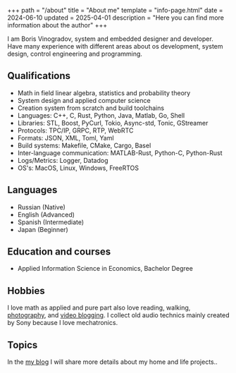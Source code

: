 +++
path = "/about"
title = "About me"
template = "info-page.html"
date = 2024-06-10
updated = 2025-04-01
description = "Here you can find more information about the author"
+++

I am Boris Vinogradov, system and embedded designer and developer. Have many experience with different areas about os development, system design, control engineering and programming.

## Qualifications

- Math in field linear algebra, statistics and probability theory
- System design and applied computer science
- Creation system from scratch and build toolchains
- Languages: C++, C, Rust, Python, Java, Matlab, Go, Shell
- Libraries: STL, Boost, PyCurl, Tokio, Async-std, Tonic, GStreamer
- Protocols: TPC/IP, GRPC, RTP, WebRTC
- Formats: JSON, XML, Toml, Yaml
- Build systems: Makefile, CMake, Cargo, Basel
- Inter-language communication: MATLAB-Rust, Python-C, Python-Rust
- Logs/Metrics: Logger, Datadog
- OS's: MacOS, Linux, Windows, FreeRTOS

## Languages

- Russian (Native)
- English (Advanced)
- Spanish (Intermediate)
- Japan (Beginner)

## Education and courses

- Applied Information Science in Economics, Bachelor Degree

## Hobbies

I love math as applied and pure part also love reading, walking, [photography](https://www.instagram.com/nisembedded/), and [video blogging](https://www.youtube.com/@NisEmbedded).
I collect old audio technics mainly created by Sony because I love mechatronics.

## Topics

In the [my blog](@/blog/_index.md) I will share more details about my home and life projects..
